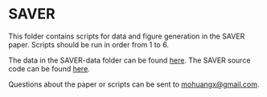 # SAVER

This folder contains scripts for data and figure generation in the SAVER paper. Scripts should be run in order from 1 to 6.

The data in the SAVER-data folder can be found [here](https://drive.google.com/drive/folders/1uos3DDymyrh3ZyxveDhqQIcOyD1brxeL?usp=sharing). The SAVER source code can be found [here](https://github.com/mohuangx/SAVER).

Questions about the paper or scripts can be sent to mohuangx@gmail.com.
